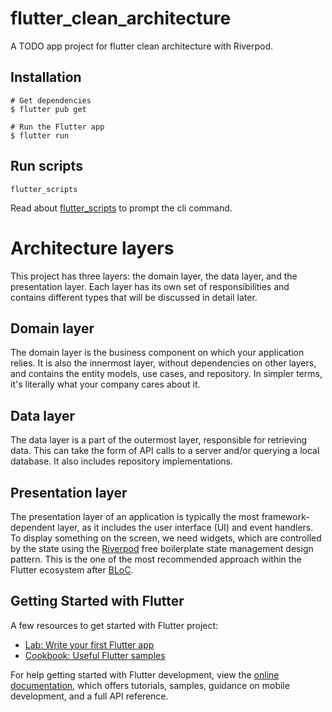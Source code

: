 # flutter_clean_architecture

A TODO app project for flutter clean architecture with Riverpod.

## Installation
```
# Get dependencies
$ flutter pub get

# Run the Flutter app
$ flutter run
```

## Run scripts

```
flutter_scripts
```
Read about [flutter_scripts](https://pub.dev/packages/flutter_scripts) to prompt the cli command.

# Architecture layers

This project has three layers: the domain layer, the data layer, and the presentation layer. Each layer has its own set of responsibilities and contains different types that will be discussed in detail later.

## Domain layer

The domain layer is the business component on which your application relies. It is also the innermost layer, without dependencies on other layers, and contains the entity models, use cases, and repository. In simpler terms, it's literally what your company cares about it.

## Data layer

The data layer is a part of the outermost layer, responsible for retrieving data. This can take the form of API calls to a server and/or querying a local database. It also includes repository implementations.

## Presentation layer

The presentation layer of an application is typically the most framework-dependent layer, as it includes the user interface (UI) and event handlers. To display something on the screen, we need widgets, which are controlled by the state using the [Riverpod](https://riverpod.dev/) free boilerplate state management design pattern. This is the one of the most recommended approach within the Flutter ecosystem after [BLoC](https://bloclibrary.dev/#/).

## Getting Started with Flutter

A few resources to get started with Flutter project:

- [Lab: Write your first Flutter app](https://docs.flutter.dev/get-started/codelab)
- [Cookbook: Useful Flutter samples](https://docs.flutter.dev/cookbook)

For help getting started with Flutter development, view the
[online documentation](https://docs.flutter.dev/), which offers tutorials,
samples, guidance on mobile development, and a full API reference.

